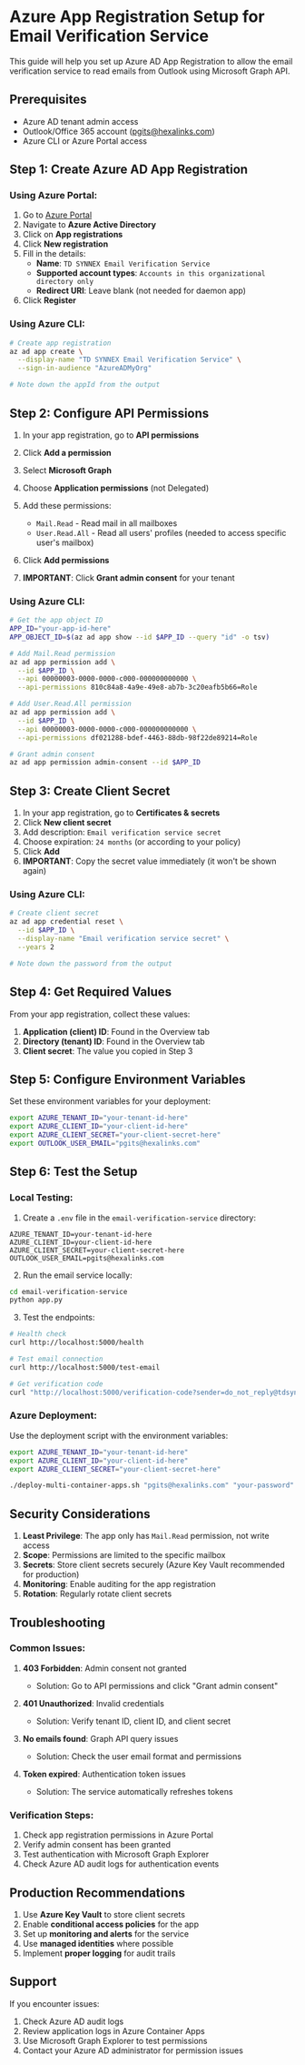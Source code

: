 # Azure App Registration Setup for Email Verification Service

This guide will help you set up Azure AD App Registration to allow the email verification service to read emails from Outlook using Microsoft Graph API.

## Prerequisites

- Azure AD tenant admin access
- Outlook/Office 365 account (pgits@hexalinks.com)
- Azure CLI or Azure Portal access

## Step 1: Create Azure AD App Registration

### Using Azure Portal:

1. Go to [Azure Portal](https://portal.azure.com)
2. Navigate to **Azure Active Directory**
3. Click on **App registrations**
4. Click **New registration**
5. Fill in the details:
   - **Name**: `TD SYNNEX Email Verification Service`
   - **Supported account types**: `Accounts in this organizational directory only`
   - **Redirect URI**: Leave blank (not needed for daemon app)
6. Click **Register**

### Using Azure CLI:

```bash
# Create app registration
az ad app create \
  --display-name "TD SYNNEX Email Verification Service" \
  --sign-in-audience "AzureADMyOrg"

# Note down the appId from the output
```

## Step 2: Configure API Permissions

1. In your app registration, go to **API permissions**
2. Click **Add a permission**
3. Select **Microsoft Graph**
4. Choose **Application permissions** (not Delegated)
5. Add these permissions:
   - `Mail.Read` - Read mail in all mailboxes
   - `User.Read.All` - Read all users' profiles (needed to access specific user's mailbox)

6. Click **Add permissions**
7. **IMPORTANT**: Click **Grant admin consent** for your tenant

### Using Azure CLI:

```bash
# Get the app object ID
APP_ID="your-app-id-here"
APP_OBJECT_ID=$(az ad app show --id $APP_ID --query "id" -o tsv)

# Add Mail.Read permission
az ad app permission add \
  --id $APP_ID \
  --api 00000003-0000-0000-c000-000000000000 \
  --api-permissions 810c84a8-4a9e-49e8-ab7b-3c20eafb5b66=Role

# Add User.Read.All permission  
az ad app permission add \
  --id $APP_ID \
  --api 00000003-0000-0000-c000-000000000000 \
  --api-permissions df021288-bdef-4463-88db-98f22de89214=Role

# Grant admin consent
az ad app permission admin-consent --id $APP_ID
```

## Step 3: Create Client Secret

1. In your app registration, go to **Certificates & secrets**
2. Click **New client secret**
3. Add description: `Email verification service secret`
4. Choose expiration: `24 months` (or according to your policy)
5. Click **Add**
6. **IMPORTANT**: Copy the secret value immediately (it won't be shown again)

### Using Azure CLI:

```bash
# Create client secret
az ad app credential reset \
  --id $APP_ID \
  --display-name "Email verification service secret" \
  --years 2

# Note down the password from the output
```

## Step 4: Get Required Values

From your app registration, collect these values:

1. **Application (client) ID**: Found in the Overview tab
2. **Directory (tenant) ID**: Found in the Overview tab  
3. **Client secret**: The value you copied in Step 3

## Step 5: Configure Environment Variables

Set these environment variables for your deployment:

```bash
export AZURE_TENANT_ID="your-tenant-id-here"
export AZURE_CLIENT_ID="your-client-id-here"
export AZURE_CLIENT_SECRET="your-client-secret-here"
export OUTLOOK_USER_EMAIL="pgits@hexalinks.com"
```

## Step 6: Test the Setup

### Local Testing:

1. Create a `.env` file in the `email-verification-service` directory:
```
AZURE_TENANT_ID=your-tenant-id-here
AZURE_CLIENT_ID=your-client-id-here
AZURE_CLIENT_SECRET=your-client-secret-here
OUTLOOK_USER_EMAIL=pgits@hexalinks.com
```

2. Run the email service locally:
```bash
cd email-verification-service
python app.py
```

3. Test the endpoints:
```bash
# Health check
curl http://localhost:5000/health

# Test email connection
curl http://localhost:5000/test-email

# Get verification code
curl "http://localhost:5000/verification-code?sender=do_not_reply@tdsynnex.com"
```

### Azure Deployment:

Use the deployment script with the environment variables:

```bash
export AZURE_TENANT_ID="your-tenant-id-here"
export AZURE_CLIENT_ID="your-client-id-here"
export AZURE_CLIENT_SECRET="your-client-secret-here"

./deploy-multi-container-apps.sh "pgits@hexalinks.com" "your-password"
```

## Security Considerations

1. **Least Privilege**: The app only has `Mail.Read` permission, not write access
2. **Scope**: Permissions are limited to the specific mailbox
3. **Secrets**: Store client secrets securely (Azure Key Vault recommended for production)
4. **Monitoring**: Enable auditing for the app registration
5. **Rotation**: Regularly rotate client secrets

## Troubleshooting

### Common Issues:

1. **403 Forbidden**: Admin consent not granted
   - Solution: Go to API permissions and click "Grant admin consent"

2. **401 Unauthorized**: Invalid credentials
   - Solution: Verify tenant ID, client ID, and client secret

3. **No emails found**: Graph API query issues
   - Solution: Check the user email format and permissions

4. **Token expired**: Authentication token issues
   - Solution: The service automatically refreshes tokens

### Verification Steps:

1. Check app registration permissions in Azure Portal
2. Verify admin consent has been granted
3. Test authentication with Microsoft Graph Explorer
4. Check Azure AD audit logs for authentication events

## Production Recommendations

1. Use **Azure Key Vault** to store client secrets
2. Enable **conditional access policies** for the app
3. Set up **monitoring and alerts** for the service
4. Use **managed identities** where possible
5. Implement **proper logging** for audit trails

## Support

If you encounter issues:
1. Check Azure AD audit logs
2. Review application logs in Azure Container Apps
3. Use Microsoft Graph Explorer to test permissions
4. Contact your Azure AD administrator for permission issues